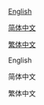 <a href="#English">English</a>

<a href="#简体中文">简体中文</a>

<a href="#繁体中文">繁体中文

<a href="" name="English"></a>English

<a href="" name="简体中文"></a>简体中文

<a href="" name="繁体中文"></a>繁体中文
